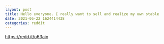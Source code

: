 ```yaml
--- 
layout: post 
title: Hello everyone. I really want to sell and realize my own stable and profitable stock trading technology. Can you tell me what to do? 
date: 2021-06-22 1624414438 
categories: reddit 
--- 
```

https://redd.it/o63ain